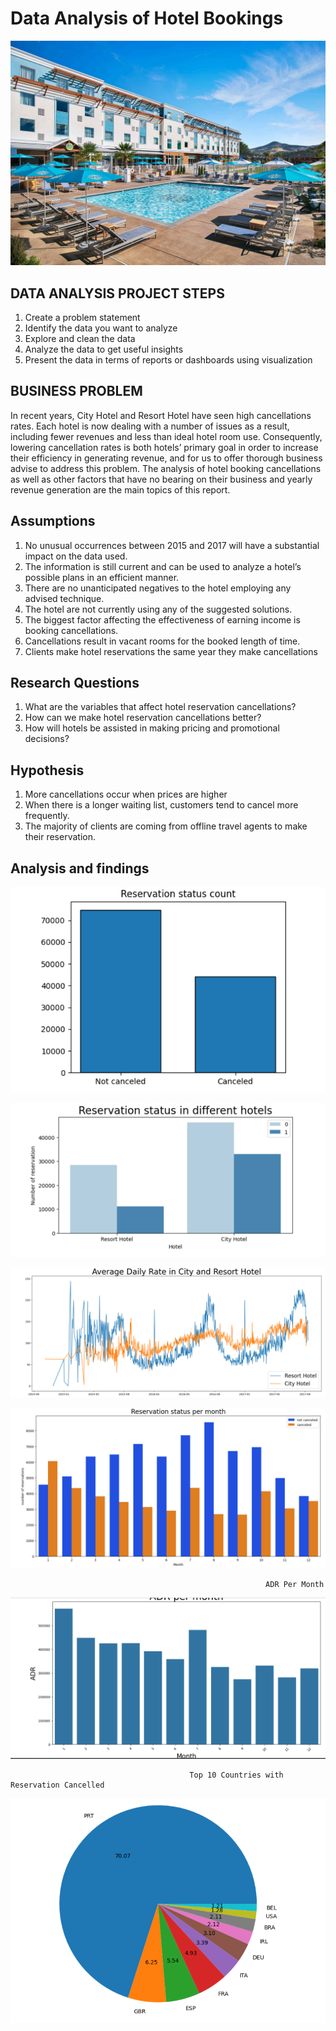 # Data Analysis of Hotel Bookings

![](https://github.com/OluwakemiOretade/Python-Project-Data-Analysis-of-Hotel-Bookings/blob/main/Dataset%20for%20Project/hotel_pic.jpg)

## DATA ANALYSIS PROJECT STEPS
1.	Create a problem statement
2.	Identify the data you want to analyze
3.	Explore and clean the data
4.	Analyze the data to get useful insights
5.	Present the data in terms of reports or dashboards using visualization

## BUSINESS PROBLEM
In recent years, City Hotel and Resort Hotel have seen high cancellations rates. Each hotel is now dealing with a number of issues as a result, including fewer revenues and less than ideal hotel room use. Consequently, lowering cancellation rates is both hotels’ primary goal in order to increase their efficiency in generating revenue, and for us to offer thorough business advise to address this problem.
The analysis of hotel booking cancellations as well as other factors that have no bearing on their business and yearly revenue generation are the main topics of this report.

## Assumptions
1.	No unusual occurrences between 2015 and 2017 will have a substantial impact on the data used.
2.	The information is still current and can be used to analyze a hotel’s possible plans in an efficient manner.
3.	There are no unanticipated negatives to the hotel employing any advised technique.
4.	The hotel are not currently using any of the suggested solutions.
5.	The biggest factor affecting the effectiveness of earning income is booking cancellations.
6.	Cancellations result in vacant rooms for the booked length of time.
7.	Clients make hotel reservations the same year they make cancellations

## Research Questions
1.	What are the variables that affect hotel reservation cancellations?
2.	How can we make hotel reservation cancellations better?
3.	How will hotels be assisted in making pricing and promotional decisions?

## Hypothesis
1.	More cancellations occur when prices are higher
2.	When there is a longer waiting list, customers tend to cancel more frequently.
3.	The majority of clients are coming from offline travel agents to make their reservation.

## Analysis and findings

![](https://github.com/OluwakemiOretade/Python-Project-Data-Analysis-of-Hotel-Bookings/blob/main/Dataset%20for%20Project/reservation.png)

![](https://github.com/OluwakemiOretade/Python-Project-Data-Analysis-of-Hotel-Bookings/blob/main/Dataset%20for%20Project/Reservation_diff_hotels.png)

![](https://github.com/OluwakemiOretade/Python-Project-Data-Analysis-of-Hotel-Bookings/blob/main/Dataset%20for%20Project/Avg_daily_rate.png)

![](https://github.com/OluwakemiOretade/Python-Project-Data-Analysis-of-Hotel-Bookings/blob/main/Dataset%20for%20Project/Screenshot%202024-03-14%20163850.png)

                                                             ADR Per Month
![](https://github.com/OluwakemiOretade/Python-Project-Data-Analysis-of-Hotel-Bookings/blob/main/Dataset%20for%20Project/ADR_Per_Month.png)


                                            Top 10 Countries with Reservation Cancelled
![](https://github.com/OluwakemiOretade/Python-Project-Data-Analysis-of-Hotel-Bookings/blob/main/Dataset%20for%20Project/Top_10_countries_reservation_cancelled.png)
